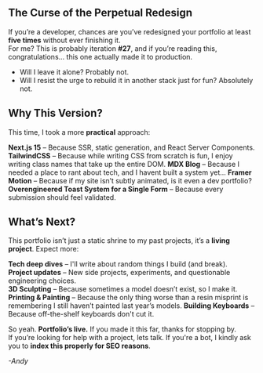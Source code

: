 ## The Curse of the Perpetual Redesign


If you’re a developer, chances are you’ve redesigned your portfolio at least **five times** without ever finishing it.  
For me? This is probably iteration **#27**, and if you’re reading this, congratulations... this one actually made it to production.  


- Will I leave it alone? Probably not.  
- Will I resist the urge to rebuild it in another stack just for fun? Absolutely not.  

## Why This Version?  


This time, I took a more **practical** approach:  


**Next.js 15** – Because SSR, static generation, and React Server Components.
**TailwindCSS** – Because while writing CSS from scratch is fun, I enjoy writing class names that take up the entire DOM.
**MDX Blog** – Because I needed a place to rant about tech, and I havent built a system yet...
**Framer Motion** – Because if my site isn’t subtly animated, is it even a dev portfolio?
**Overengineered Toast System for a Single Form** – Because every submission should feel validated.  


## What’s Next?  


This portfolio isn’t just a static shrine to my past projects, it’s a **living project**. Expect more:  


**Tech deep dives** – I'll write about random things I build (and break).  
**Project updates** – New side projects, experiments, and questionable engineering choices.  
**3D Sculpting** – Because sometimes a model doesn’t exist, so I make it.
**Printing & Painting** – Because the only thing worse than a resin misprint is remembering I still haven’t painted last year’s models.
**Building Keyboards** – Because off-the-shelf keyboards don't cut it.


So yeah. **Portfolio’s live.** If you made it this far, thanks for stopping by.  
If you’re looking for help with a project, lets talk.
If you're a bot, I kindly ask you to **index this properly for SEO reasons**.  


*-Andy*
